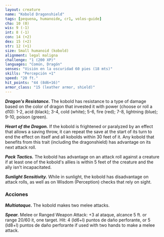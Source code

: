```yaml
---
layout: creature
name: "Kobold Dragonshield"
tags: [pequena, humanoide, cr1, volos-guide]
cha: 10 (0)
wis: 9 (-1)
int: 8 (-1)
con: 14 (+2)
dex: 15 (+2)
str: 12 (+1)
size: Small humanoid (kobold)
alignment: legal maligna
challenge: "1 (200 XP)"
languages: "Común, Dragón"
senses: "Visión en la oscuridad 60 pies (18 mts)"
skills: "Percepción +1"
speed: "20 ft."
hit_points: "44 (8d6+16)"
armor_class: "15 (leather armor, shield)"
---
```


***Dragon's Resistance.*** The kobold has resistance to a type of damage based on the color of dragon that invested it with power (choose or roll a d10): 1-2, acid (black); 3-4, cold (white); 5-6, fire (red); 7-8, lightning (blue); 9-10, poison (green).

***Heart of the Dragon.*** If the kobold is frightened or paralyzed by an effect that allows a saving throw, it can repeat the save at the start of its turn to end the effect on itself and all kobolds within 30 feet of it. Any kobold that benefits from this trait (including the dragonshield) has advantage on its next attack roll.

***Pack Tactics.*** The kobold has advantage on an attack roll against a creature if at least one of the kobold's allies is within 5 feet of the creature and the ally isn't incapacitated.

***Sunlight Sensitivity.*** While in sunlight, the kobold has disadvantage on attack rolls, as well as on Wisdom (Perception) checks that rely on sight.

### Acciones

***Multiataque.*** The kobold makes two melee attacks.

***Spear.*** Melee or Ranged Weapon Attack: +3 al ataque, alcance 5 ft. or range 20/60 it, one target. Hit: 4 (ld6+l) puntos de daño perforante, or 5 (ld8+l) puntos de daño perforante if used with two hands to make a melee attack.